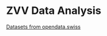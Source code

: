 # ZVV Data Analysis

[Datasets from opendata.swiss](https://opendata.swiss/de/dataset/fahrgastzahlen-vbz1)
